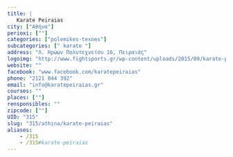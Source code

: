 ```yaml
---
title: |
   Karate Peiraias
city: ["Αθήνα"]
perioxi: [""]
categories: ["polemikes-texnes"]
subcategories: [" karate "]
address: "Λ. Ηρώων Πολυτεχνείου 16, Πειραιάς"
logoimg: "http://www.fightsports.gr/wp-content/uploads/2015/09/karate-peiraias-logo.jpg"
website: ""
facebook: "www.facebook.com/karatepeiraias"
phone: "2121 044 392"
email: "info@karatepeiraias.gr"
courses: ""
places: [""]
rensponsibles: ""
zipcode: [""]
UID: "315"
slug: "315/athina/karate-peiraias"
aliases:
    - /315
    - /315#karate-peiraias
---
```


